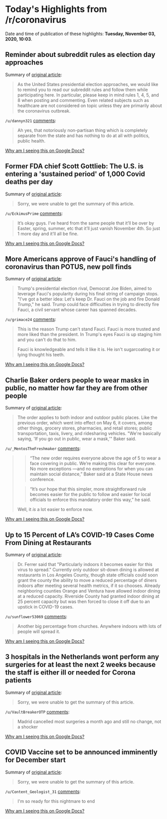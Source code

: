# Today's Highlights from /r/coronavirus

Date and time of publication of these highlights: **Tuesday, November 03, 2020, 10:03**.

## Reminder about subreddit rules as election day approaches

Summary of [original article](https://www.reddit.com/r/Coronavirus/comments/jn5r7l/reminder_about_subreddit_rules_as_election_day/):

> As the United States presidential election approaches, we would like to remind you to read our subreddit rules and follow them while participating here. In particular, please keep in mind rules 1, 4, 5, and 8 when posting and commenting. Even related subjects such as healthcare are not considered on topic unless they are primarily about the coronavirus outbreak.

`/u/dannyn321` [comments](https://www.reddit.com/r/Coronavirus/comments/jn5r7l/reminder_about_subreddit_rules_as_election_day/):

> Ah yes, that notoriously non-partisan thing which is completely separate from the state and has nothing to do at all with politics, public health.

[Why am I seeing this on Google Docs?](https://docs.google.com/document/d/1Dc6We63vOXIZsc0op-Bt4abqkYjXzOigalQqFxmvvbM/edit?usp=sharing)

## Former FDA chief Scott Gottlieb: The U.S. is entering a 'sustained period' of 1,000 Covid deaths per day

Summary of [original article](https://www.cnbc.com/video/2020/11/03/scott-gottlieb-sustained-period-1000-covid-deaths-squawk-box.html):

> Sorry, we were unable to get the summary of this article.

`/u/EckimusPrime` [comments](https://www.reddit.com/r/Coronavirus/comments/jn9rzk/former_fda_chief_scott_gottlieb_the_us_is/):

> It’s okay guys. I’ve heard from the same people that it’ll be over by Easter, spring, summer, etc that it’ll just vanish November 4th. So just 1 more day and it’ll all be fine.

[Why am I seeing this on Google Docs?](https://docs.google.com/document/d/1Dc6We63vOXIZsc0op-Bt4abqkYjXzOigalQqFxmvvbM/edit?usp=sharing)

## More Americans approve of Fauci's handling of coronavirus than POTUS, new poll finds

Summary of [original article](https://www.cnbc.com/2020/11/02/2020-election-polls-voters-approve-more-of-fauci-than-trump-on-coronavirus.html):

> Trump's presidential election rival, Democrat Joe Biden, aimed to leverage Fauci's popularity during his final string of campaign stops. "I've got a better idea: Let's keep Dr. Fauci on the job and fire Donald Trump," he said. Trump could face difficulties in trying to directly fire Fauci, a civil servant whose career has spanned decades.

`/u/grimace24` [comments](https://www.reddit.com/r/Coronavirus/comments/jn0w4e/more_americans_approve_of_faucis_handling_of/):

> This is the reason Trump can't stand Fauci. Fauci is more trusted and more liked than the president. In Trump's eyes Fauci is up staging him and you can't do that to him.
> 
> Fauci is knowledgeable and tells it like it is. He isn't sugarcoating it or lying thought his teeth.

[Why am I seeing this on Google Docs?](https://docs.google.com/document/d/1Dc6We63vOXIZsc0op-Bt4abqkYjXzOigalQqFxmvvbM/edit?usp=sharing)

## Charlie Baker orders people to wear masks in public, no matter how far they are from other people

Summary of [original article](https://www.bostonglobe.com/2020/11/02/nation/charlie-baker-orders-people-wear-masks-public-no-matter-how-far-they-are-other-people):

> The order applies to both indoor and outdoor public places. Like the previous order, which went into effect on May 6, it covers, among other things, grocery stores, pharmacies, and retail stores; public transportation, taxis, livery, and ridesharing vehicles. "We're basically saying, 'If you go out in public, wear a mask,'" Baker said.

`/u/_MentosTheFreshmaker` [comments](https://www.reddit.com/r/Coronavirus/comments/jmxugj/charlie_baker_orders_people_to_wear_masks_in/):

> > “The new order requires everyone above the age of 5 to wear a face covering in public. We’re making this clear for everyone. No more exceptions —and no exemptions for when you can maintain social distance,” Baker said at a State House news conference.
> 
> > “It’s our hope that this simpler, more straightforward rule becomes easier for the public to follow and easier for local officials to enforce this mandatory order this way,” he said.
> 
> Well, it *is* a lot easier to enforce now.

[Why am I seeing this on Google Docs?](https://docs.google.com/document/d/1Dc6We63vOXIZsc0op-Bt4abqkYjXzOigalQqFxmvvbM/edit?usp=sharing)

## Up to 15 Percent of LA’s COVID-19 Cases Come From Dining at Restaurants

Summary of [original article](https://la.eater.com/2020/10/29/21536567/morning-briefing-restaurant-news-los-angeles-dr-ferrer-coronavirus-cases-10-percent-dining-out):

> Dr. Ferrer said that "Particularly indoors it becomes easier for this virus to spread." Currently only outdoor sit-down dining is allowed at restaurants in Los Angeles County, though state officials could soon grant the county the ability to move a reduced percentage of diners indoors after meeting several health metrics, if it so chooses. Already neighboring counties Orange and Ventura have allowed indoor dining at a reduced capacity. Riverside County had granted indoor dining at 25 percent capacity but was then forced to close it off due to an upstick in COVID-19 cases.

`/u/sunflower53069` [comments](https://www.reddit.com/r/Coronavirus/comments/jnbasu/up_to_15_percent_of_las_covid19_cases_come_from/):

> Another big percentage from churches. Anywhere indoors with lots of people will spread it.

[Why am I seeing this on Google Docs?](https://docs.google.com/document/d/1Dc6We63vOXIZsc0op-Bt4abqkYjXzOigalQqFxmvvbM/edit?usp=sharing)

## 3 hospitals in the Netherlands wont perform any surgeries for at least the next 2 weeks because the staff is either ill or needed for Corona patients

Summary of [original article](https://nos.nl/liveblog/2355016-ruim-7000-patienten-in-ziekenhuis-belgie-opnieuw-avondklok-in-parijs.html):

> Sorry, we were unable to get the summary of this article.

`/u/VaultBreakerOTP` [comments](https://www.reddit.com/r/Coronavirus/comments/jn8cej/3_hospitals_in_the_netherlands_wont_perform_any/):

> Madrid  cancelled most surgeries a month ago and still no change, not a shocker

[Why am I seeing this on Google Docs?](https://docs.google.com/document/d/1Dc6We63vOXIZsc0op-Bt4abqkYjXzOigalQqFxmvvbM/edit?usp=sharing)

## COVID Vaccine set to be announced imminently for December start

Summary of [original article](https://www.pulsetoday.co.uk/news/breaking-news/covid-vaccine-des-set-to-be-announced-imminently-for-december-start/?utm_source=pulse%20social&utm_medium=twitter):

> Sorry, we were unable to get the summary of this article.

`/u/Content_Geologist_31` [comments](https://www.reddit.com/r/Coronavirus/comments/jnccp0/covid_vaccine_set_to_be_announced_imminently_for/):

> I'm so ready for this nightmare to end

[Why am I seeing this on Google Docs?](https://docs.google.com/document/d/1Dc6We63vOXIZsc0op-Bt4abqkYjXzOigalQqFxmvvbM/edit?usp=sharing)

